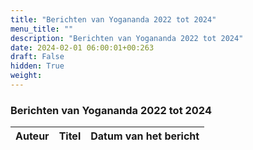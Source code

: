 ```yaml
---
title: "Berichten van Yogananda 2022 tot 2024"
menu_title: ""
description: "Berichten van Yogananda 2022 tot 2024"
date: 2024-02-01 06:00:01+00:263
draft: False
hidden: True
weight:
---
```

### Berichten van Yogananda 2022 tot 2024

**Auteur** | **Titel** | **Datum van het bericht**
---|---|---

